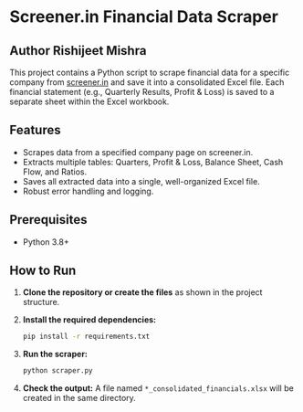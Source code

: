# Screener.in Financial Data Scraper
## Author Rishijeet Mishra

This project contains a Python script to scrape financial data for a specific company from [screener.in](https://www.screener.in) and save it into a consolidated Excel file. Each financial statement (e.g., Quarterly Results, Profit & Loss) is saved to a separate sheet within the Excel workbook.

## Features

- Scrapes data from a specified company page on screener.in.
- Extracts multiple tables: Quarters, Profit & Loss, Balance Sheet, Cash Flow, and Ratios.
- Saves all extracted data into a single, well-organized Excel file.
- Robust error handling and logging.

## Prerequisites

- Python 3.8+

## How to Run

1.  **Clone the repository or create the files** as shown in the project structure.

2.  **Install the required dependencies:**
    ```bash
    pip install -r requirements.txt
    ```

3.  **Run the scraper:**
    ```bash
    python scraper.py
    ```

4.  **Check the output:** A file named `*_consolidated_financials.xlsx` will be created in the same directory.